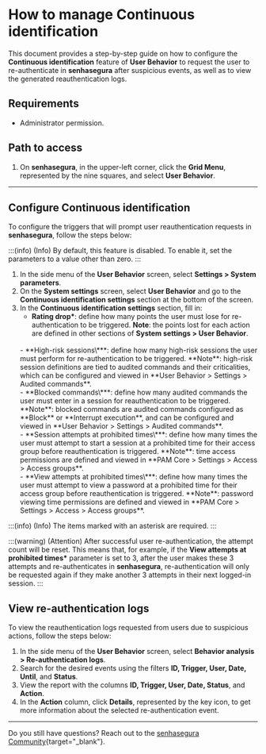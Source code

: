 # How to manage Continuous identification

This document provides a step-by-step guide on how to configure the **Continuous identification** feature of **User Behavior** to request the user to re-authenticate in **senhasegura** after suspicious events, as well as to view the generated reauthentication logs.

## Requirements
- Administrator permission.

## Path to access
1. On **senhasegura**, in the upper-left corner, click the **Grid Menu**, represented by the nine squares, and select **User Behavior**.

***

## Configure Continuous identification
To configure the triggers that will prompt user reauthentication requests in **senhasegura**, follow the steps below:

:::(info) (Info)
By default, this feature is disabled. To enable it, set the parameters to a value other than zero.
:::

1. In the side menu of the **User Behavior** screen, select **Settings > System parameters**.
2. On the **System settings** screen, select **User Behavior** and go to the **Continuous identification settings** section at the bottom of the screen.
3. In the **Continuous identification settings** section, fill in:
   - **Rating drop\***: define how many points the user must lose for re-authentication to be triggered.
     **Note**: the points lost for each action are defined in other sections of **System settings > User Behavior**.
   <br>
   - **High-risk sessions\***: define how many high-risk sessions the user must perform for re-authentication to be triggered.
     **Note**: high-risk session definitions are tied to audited commands and their criticalities, which can be configured and viewed in **User Behavior > Settings > Audited commands**.
   <br>
   - **Blocked commands\***: define how many audited commands the user must enter in a session for reauthentication to be triggered.
     **Note**: blocked commands are audited commands configured as **Block** or **Interrupt execution**, and can be configured and viewed in **User Behavior > Settings > Audited commands**.
   <br>
   - **Session attempts at prohibited times\***: define how many times the user must attempt to start a session at a prohibited time for their access group before reauthentication is triggered.
     **Note**: time access permissions are defined and viewed in **PAM Core > Settings > Access > Access groups**.
   <br>
   - **View attempts at prohibited times\***: define how many times the user must attempt to view a password at a prohibited time for their access group before reauthentication is triggered.
     **Note**: password viewing time permissions are defined and viewed in **PAM Core > Settings > Access > Access groups**.

:::(info) (Info)
The items marked with an asterisk are required.
:::

:::(warning) (Attention)
After successful user re-authentication, the attempt count will be reset. This means that, for example, if the **View attempts at prohibited times\*** parameter is set to 3, after the user makes these 3 attempts and re-authenticates in **senhasegura**, re-authentication will only be requested again if they make another 3 attempts in their next logged-in session.
:::

## View re-authentication logs
To view the reauthentication logs requested from users due to suspicious actions, follow the steps below:

1. In the side menu of the **User Behavior** screen, select **Behavior analysis > Re-authentication logs**.
2. Search for the desired events using the filters **ID, Trigger, User, Date, Until**, and **Status**.
3. View the report with the columns **ID, Trigger, User, Date, Status**, and **Action**.
4. In the **Action** column, click **Details**, represented by the key icon, to get more information about the selected re-authentication event.

---

Do you still have questions? Reach out to the [senhasegura Community](https://community.senhasegura.io/){target="_blank"}.